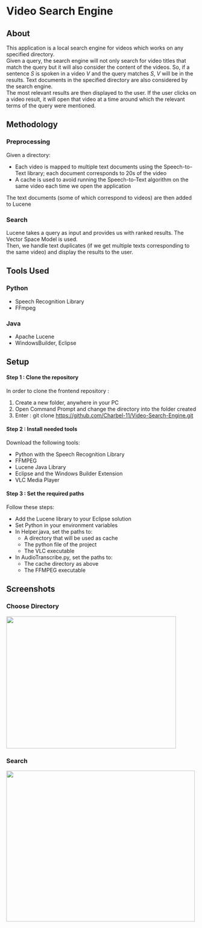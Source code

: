 # Video Search Engine

## About
This application is a local search engine for videos which works on any specified directory.\
Given a query, the search engine will not only search for video titles that match the query but it will also consider the content of the videos. 
So, if a sentence *S* is spoken in a video *V* and the query matches *S*, *V* will be in the results. Text documents in the specified directory are also considered by the search engine.\
The most relevant results are then displayed to the user.
If the user clicks on a video result, it will open that video at a time around which the relevant terms of the query were mentioned.


## Methodology
### Preprocessing
Given a directory:
* Each video is mapped to multiple text documents using the Speech-to-Text library; each document corresponds to 20s of the video
* A cache is used to avoid running the Speech-to-Text algorithm on the same video each time we open the application

The text documents (some of which correspond to videos) are then added to Lucene
### Search
Lucene takes a query as input and provides us with ranked results. The Vector Space Model is used.\
Then, we handle text duplicates (if we get multiple texts corresponding to the same video) and display the results to the user.

## Tools Used
### Python
* Speech Recognition Library
* FFmpeg
### Java
* Apache Lucene
* WindowsBuilder, Eclipse

## Setup
#### Step 1 : Clone the repository
In order to clone the frontend repository : 
1. Create a new folder, anywhere in your PC
2. Open Command Prompt and change the directory into the folder created
3. Enter : git clone https://github.com/Charbel-11/Video-Search-Engine.git
#### Step 2 : Install needed tools
Download the following tools:
* Python with the Speech Recognition Library
* FFMPEG
* Lucene Java Library
* Eclipse and the Windows Builder Extension
* VLC Media Player
#### Step 3 : Set the required paths
Follow these steps:
* Add the Lucene library to your Eclipse solution
* Set Python in your environment variables
* In Helper.java, set the paths to:  
  *  A directory that will be used as cache 
  *  The python file of the project 
  * The VLC executable  
* In AudioTranscribe.py, set the paths to: 
  *  The cache directory as above 
  *  The FFMPEG executable  

## Screenshots
### Choose Directory
<img src="https://user-images.githubusercontent.com/61922252/119517499-571e5000-bd80-11eb-8909-e8c086be0c68.png" width="450" height="350"/>

### Search
<img src="https://user-images.githubusercontent.com/61922252/119517366-3950eb00-bd80-11eb-9ee9-78295099a3bd.png" width="500" height="400">
